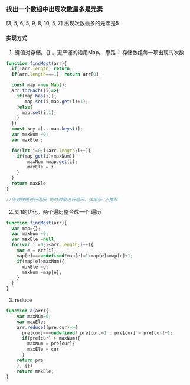 ### 找出一个数组中出现次数最多是元素
[3, 5, 6, 5, 9, 8, 10, 5, 7]  出现次数最多的元素是5

#### 实现方式
1. 键值对存储。{} 。更严谨的话用Map。
 思路： 存储数组每一项出现的次数
```js
function findMost(arr){
  if(!arr.length) return;
  if(arr.length===1)  return arr[0];

  const map =new Map();
  arr.forEach((i)=>{
    if(map.has(i)){
       map.set(i,map.get(i)+1);
    }else{
      map.set(i,1);
    }
  })
  const key =[...map.keys()];
  var maxNum =0;
  var maxEle ;

  for(let i=0;i<arr.length;i++){
    if(map.get(i)>maxNum){
        maxNum =map.get(i);
        maxEle = i
    }
  }
  return maxEle
}

//先对数组进行遍历 再对对象进行遍历。效率低 不推荐
```
2. 对1的优化。两个遍历整合成一个 遍历

```js
function findMost(arr){
  var map={};
  var maxNum =0;
  var maxEle =null;
  for(var i =0;i<arr.length;i++){
    var e = arr[i];
    map[e]===undefined?map[e]=1:map[e]=map[e]+1;
    if(map[e]>maxNum){
      maxEle =e;
      maxNum =map[e];
    }
  }
}
```
3. reduce

```js
function a(arr){
    var maxNum=0;
    var maxEle;
    arr.reduce((pre,cur)=>{
      pre[cur]===undefined? pre[cur]=1 : pre[cur] = pre[cur]+1;
      if(pre[cur] > maxNum){
        maxNum = pre[cur];
        maxEle = cur
      }
    return pre
    }, {})
    return maxEle;
}
```

